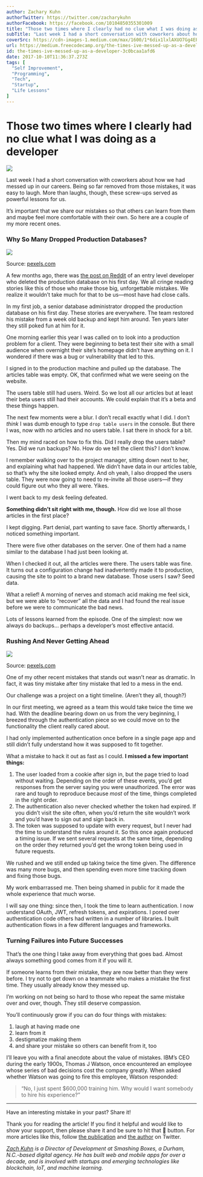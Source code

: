 ```yaml
---
author: Zachary Kuhn
authorTwitter: https://twitter.com/zacharykuhn
authorFacebook: https://facebook.com/10104850355301009
title: "Those two times where I clearly had no clue what I was doing as a developer"
subTitle: "Last week I had a short conversation with coworkers about how we had messed up in our careers. Being so far removed from those mistakes, ..."
coverSrc: https://cdn-images-1.medium.com/max/1600/1*6dix1lxlAXUO7Gg4EPjgBg.jpeg
url: https://medium.freecodecamp.org/the-times-ive-messed-up-as-a-developer-3c0bcaa1afd6
id: the-times-ive-messed-up-as-a-developer-3c0bcaa1afd6
date: 2017-10-10T11:36:37.273Z
tags: [
  "Self Improvement",
  "Programming",
  "Tech",
  "Startup",
  "Life Lessons"
]
---
```

# Those two times where I clearly had no clue what I was doing as a developer



![](https://cdn-images-1.medium.com/max/1600/1*6dix1lxlAXUO7Gg4EPjgBg.jpeg)



Last week I had a short conversation with coworkers about how we had messed up in our careers. Being so far removed from those mistakes, it was easy to laugh. More than laughs, though, these screw-ups served as powerful lessons for us.

It’s important that we share our mistakes so that others can learn from them and maybe feel more comfortable with their own. So here are a couple of my more recent ones.

### Why So Many Dropped Production Databases?







![](https://cdn-images-1.medium.com/max/2000/1*d_hx4BxGZ9qYODhnTn-Bjg.jpeg)

Source: [pexels.com](https://www.pexels.com/photo/interior-of-office-building-325229/)







A few months ago, there was [the post on Reddit](https://www.reddit.com/r/cscareerquestions/comments/6ez8ag/accidentally_destroyed_production_database_on/) of an entry level developer who deleted the production database on his first day. We all cringe reading stories like this of those who make those big, unforgettable mistakes. We realize it wouldn’t take much for that to be us—most have had close calls.

In my first job, a senior database administrator dropped the production database on his first day. These stories are everywhere. The team restored his mistake from a week old backup and kept him around. Ten years later they still poked fun at him for it.

One morning earlier this year I was called on to look into a production problem for a client. They were beginning to beta test their site with a small audience when overnight their site’s homepage didn’t have anything on it. I wondered if there was a bug or vulnerability that led to this.

I signed in to the production machine and pulled up the database. The articles table was empty. OK, that confirmed what we were seeing on the website.

The users table still had users. Weird. So we lost all our articles but at least their beta users still had their accounts. We could explain that it’s a beta and these things happen.

The next few moments were a blur. I don’t recall exactly what I did. I don’t _think_ I was dumb enough to type `drop table users` in the console. But there I was, now with no articles and no users table. I sat there in shock for a bit.

Then my mind raced on how to fix this. Did I really drop the users table? Yes. Did we run backups? No. How do we tell the client this? I don’t know.

I remember walking over to the project manager, sitting down next to her, and explaining what had happened. We didn’t have data in our articles table, so that’s why the site looked empty. And oh yeah, I also dropped the users table. They were now going to need to re-invite all those users—if they could figure out who they all were. Yikes.

I went back to my desk feeling defeated.

**Something didn’t sit right with me, though.** How did we lose all those articles in the first place?

I kept digging. Part denial, part wanting to save face. Shortly afterwards, I noticed something important.

There were five other databases on the server. One of them had a name similar to the database I had just been looking at.

When I checked it out, all the articles were there. The users table was fine. It turns out a configuration change had inadvertently made it to production, causing the site to point to a brand new database. Those users I saw? Seed data.

What a relief! A morning of nerves and stomach acid making me feel sick, but we were able to “recover” all the data and I had found the real issue before we were to communicate the bad news.

Lots of lessons learned from the episode. One of the simplest: now we always do backups… perhaps a developer’s most effective antacid.

### Rushing And Never Getting Ahead







![](https://cdn-images-1.medium.com/max/2000/1*gkcFT50MVrLXWDkreDl9AA.jpeg)

Source: [pexels.com](https://www.pexels.com/photo/time-lapse-cars-on-fast-motion-134643/)







One of my other recent mistakes that stands out wasn’t near as dramatic. In fact, it was tiny mistake after tiny mistake that led to a mess in the end.

Our challenge was a project on a tight timeline. (Aren’t they all, though?)

In our first meeting, we agreed as a team this would take twice the time we had. With the deadline bearing down on us from the very beginning, I breezed through the authentication piece so we could move on to the functionality the client really cared about.

I had only implemented authentication once before in a single page app and still didn’t fully understand how it was supposed to fit together.

What a mistake to hack it out as fast as I could. **I missed a few important things:**

1.  The user loaded from a cookie after sign in, but the page tried to load without waiting. Depending on the order of these events, you’d get responses from the server saying you were unauthorized. The error was rare and tough to reproduce because _most_ of the time, things completed in the right order.
2.  The authentication also never checked whether the token had expired. If you didn’t visit the site often, when you’d return the site wouldn’t work and you’d have to sign out and sign back in.
3.  The token was supposed to update with every request, but I never had the time to understand the rules around it. So this once again produced a timing issue. If we sent several requests at the same time, depending on the order they returned you’d get the wrong token being used in future requests.

We rushed and we still ended up taking twice the time given. The difference was many more bugs, and then spending even more time tracking down and fixing those bugs.

My work embarrassed me. Then being shamed in public for it made the whole experience that much worse.

I will say one thing: since then, I took the time to learn authentication. I now understand OAuth, JWT, refresh tokens, and expirations. I pored over authentication code others had written in a number of libraries. I built authentication flows in a few different languages and frameworks.

### Turning Failures into Future Successes

That’s the one thing I take away from everything that goes bad. Almost always something good comes from it if you will it.

If someone learns from their mistake, they are now better than they were before. I try not to get down on a teammate who makes a mistake the first time. They usually already know they messed up.

I’m working on not being so hard to those who repeat the same mistake over and over, though. They still deserve compassion.

You’ll continuously grow if you can do four things with mistakes:

1.  laugh at having made one
2.  learn from it
3.  destigmatize making them
4.  and share your mistake so others can benefit from it, too

I’ll leave you with a final anecdote about the value of mistakes. IBM’s CEO during the early 1900s, Thomas J Watson, once encountered an employee whose series of bad decisions cost the company greatly. When asked whether Watson was going to fire this employee, Watson responded:

> “No, I just spent $600,000 training him. Why would I want somebody to hire his experience?”











* * *







Have an interesting mistake in your past? Share it!

Thank you for reading the article! If you find it helpful and would like to show your support, then please share it and be sure to hit that 👏 button. For more articles like this, follow [the publication](https://twitter.com/freeCodeCamp) and [the author](https://twitter.com/zacharykuhn) on Twitter.

[_Zach Kuhn_](https://www.linkedin.com/in/zacharykuhn/) _is a Director of Development at Smashing Boxes, a Durham, N.C.-based digital agency. He has built web and mobile apps for over a decade, and is involved with startups and emerging technologies like blockchain, IoT, and machine learning._








